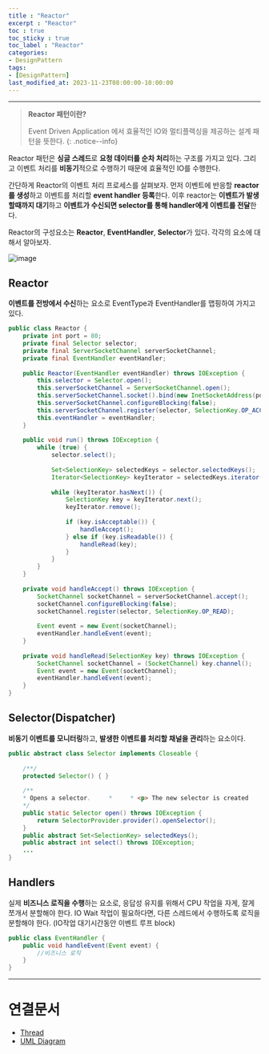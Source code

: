 ```yaml
---
title : "Reactor"
excerpt : "Reactor"
toc : true
toc_sticky : true
toc_label : "Reactor"
categories:
- DesignPattern
tags:
- [DesignPattern]
last_modified_at: 2023-11-23T08:00:00-10:00:00
---
```

  
---
  
> **Reactor 패턴이란?**  
>
> Event Driven Application 에서 효율적인 IO와 멀티플렉싱을 제공하는 설계 패턴을 뜻한다. 
{: .notice--info}  

 Reactor 패턴은 **싱글 스레드**로 **요청 데이터를 순차 처리**하는 구조를 가지고 있다. 그리고 이벤트 처리를 **비동기**적으로 수행하기 때문에 효율적인 IO를 수행한다.

 간단하게 Reactor의 이벤트 처리 프로세스를 살펴보자.
 먼저 이벤트에 반응할 **reactor를 생성**하고 이벤트를 처리할 **event handler 등록**한다. 이후 reactor는 **이벤트가 발생할때까지 대기**하고 **이벤트가 수신되면 selector를 통해 handler에게 이벤트를 전달**한다.

 Reactor의 구성요소는 **Reactor**, **EventHandler**, **Selector**가 있다. 각각의 요소에 대해서 알아보자.
  
![image](../../assets/images/ReactorStructure.png)
  
## Reactor
 **이벤트를 전방에서 수신**하는 요소로 EventType과 EventHandler를 맵핑하여 가지고 있다. 
  
```java
public class Reactor {  
    private int port = 80;  
    private final Selector selector;  
    private final ServerSocketChannel serverSocketChannel;  
    private final EventHandler eventHandler;  
  
    public Reactor(EventHandler eventHandler) throws IOException {  
        this.selector = Selector.open();  
        this.serverSocketChannel = ServerSocketChannel.open();  
        this.serverSocketChannel.socket().bind(new InetSocketAddress(port));  
        this.serverSocketChannel.configureBlocking(false);  
        this.serverSocketChannel.register(selector, SelectionKey.OP_ACCEPT);  
        this.eventHandler = eventHandler;  
    }  
  
    public void run() throws IOException {  
        while (true) {  
            selector.select();  
  
            Set<SelectionKey> selectedKeys = selector.selectedKeys();  
            Iterator<SelectionKey> keyIterator = selectedKeys.iterator();  
  
            while (keyIterator.hasNext()) {  
                SelectionKey key = keyIterator.next();  
                keyIterator.remove();  
  
                if (key.isAcceptable()) {  
                    handleAccept();  
                } else if (key.isReadable()) {  
                    handleRead(key);  
                }  
            }  
        }  
    }  
  
    private void handleAccept() throws IOException {  
        SocketChannel socketChannel = serverSocketChannel.accept();  
        socketChannel.configureBlocking(false);  
        socketChannel.register(selector, SelectionKey.OP_READ);  
  
        Event event = new Event(socketChannel);  
        eventHandler.handleEvent(event);  
    }  
  
    private void handleRead(SelectionKey key) throws IOException {  
        SocketChannel socketChannel = (SocketChannel) key.channel();  
        Event event = new Event(socketChannel);  
        eventHandler.handleEvent(event);  
    }  
}
```
  
## Selector(Dispatcher)
 **비동기 이벤트를 모니터링**하고, **발생한 이벤트를 처리할 채널을 관리**하는 요소이다.
  
```java
public abstract class Selector implements Closeable {  
  
    /**/    
	protected Selector() { }  
	
	/**  
	* Opens a selector.     *     * <p> The new selector is created 
	*/    
	public static Selector open() throws IOException {  
		return SelectorProvider.provider().openSelector();  
	}  	
	public abstract Set<SelectionKey> selectedKeys();   
	public abstract int select() throws IOException;  
	... 
}
```
  
## Handlers
 실제 **비즈니스 로직을 수행**하는 요소로, 응답성 유지를 위해서 CPU 작업을 자게, 잘게 쪼개서 분할해야 한다. IO Wait 작업이 필요하다면, 다른 스레드에서 수행하도록 로직을 분할해야 한다. (IO작업 대기시간동안 이벤트 루프 block)
  
```java
public class EventHandler {  
    public void handleEvent(Event event) {  
        //비즈니스 로직
    }  
}
```

---
  
# 연결문서
- [Thread](../../servercommon/servercommon-Thread)
- [UML Diagram](../../developcommon/developcommon-UML-Diagram)